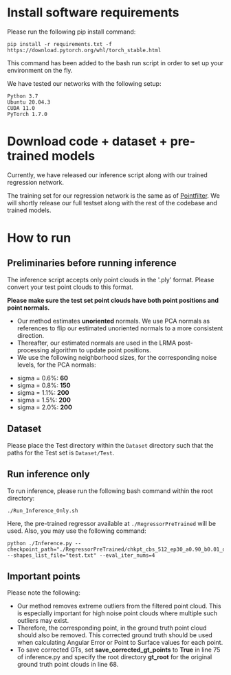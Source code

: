 # Install software requirements
Please run the following pip install command:
```
pip install -r requirements.txt -f https://download.pytorch.org/whl/torch_stable.html
```
This command has been added to the bash run script in order to set up your environment on the fly. 

We have tested our networks with the following setup:
```
Python 3.7
Ubuntu 20.04.3
CUDA 11.0
PyTorch 1.7.0
```

# Download code + dataset + pre-trained models

Currently, we have released our inference script along with our trained regression network.

The training set for our regression network is the same as of [Pointfilter](https://github.com/dongbo-BUAA-VR/Pointfilter). We will shortly release our full testset along with the rest of the codebase and trained models.

# How to run

## Preliminaries before running inference
The inference script accepts only point clouds in the '.ply' format. Please convert your test point clouds to this format.

**Please make sure the test set point clouds have both point positions and point normals.**
- Our method estimates **unoriented** normals. We use PCA normals as references to flip our estimated unoriented normals to a more consistent direction.
- Thereafter, our estimated normals are used in the LRMA post-processing algorithm to update point positions.
- We use the following neighborhood sizes, for the corresponding noise levels, for the PCA normals:
* sigma = 0.6%: **60**
* sigma = 0.8%: **150**
* sigma = 1.1%: **200**
* sigma = 1.5%: **200**
* sigma = 2.0%: **200**

## Dataset
Please place the Test directory within the ```Dataset``` directory such that the paths for the Test set is ```Dataset/Test```.

## Run inference only
To run inference, please run the following bash command within the root directory:
```
./Run_Inference_Only.sh
```
Here, the pre-trained regressor available at ```./RegressorPreTrained``` will be used. Also, you may use the following command:
```
python ./Inference.py --checkpoint_path="./RegressorPreTrained/chkpt_cbs_512_ep30_a0.90_b0.01_d0.30_g12.pth.tar" --shapes_list_file="test.txt" --eval_iter_nums=4
```

## Important points
Please note the following:
- Our method removes extreme outliers from the filtered point cloud. This is especially important for high noise point clouds where multiple such outliers may exist. 
- Therefore, the corresponding point, in the ground truth point cloud should also be removed. This corrected ground truth should be used when calculating Angular Error or Point to Surface values for each point.
- To save corrected GTs, set **save_corrected_gt_points** to **True** in line 75 of inference.py and specify the root directory **gt_root** for the original ground truth point clouds in line 68.